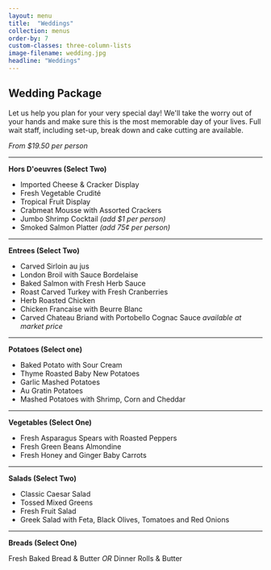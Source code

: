 ```yaml
---
layout: menu
title:  "Weddings"
collection: menus
order-by: 7
custom-classes: three-column-lists
image-filename: wedding.jpg
headline: "Weddings"
---
```


## Wedding Package

Let us help you plan for your very special day! We'll take
the worry out of your hands and make sure this is the most
memorable day of your lives. Full wait staff, including
set-up, break down and cake cutting are available.

*From $19.50 per person*

* * *

**Hors D'oeuvres (Select Two)**

- Imported Cheese & Cracker Display
- Fresh Vegetable Crudité
- Tropical Fruit Display
- Crabmeat Mousse with Assorted Crackers
- Jumbo Shrimp Cocktail  *(add $1 per person)*
- Smoked Salmon Platter  *(add 75¢ per person)*

* * *

**Entrees (Select Two)**

- Carved Sirloin au jus
- London Broil with Sauce Bordelaise
- Baked Salmon with Fresh Herb Sauce
- Roast Carved Turkey with Fresh Cranberries
- Herb Roasted Chicken
- Chicken Francaise with Beurre Blanc
- Carved Chateau Briand with Portobello Cognac Sauce *available at market price*

* * *

**Potatoes (Select one)**

- Baked Potato with Sour Cream
- Thyme Roasted Baby New Potatoes
- Garlic Mashed Potatoes
- Au Gratin Potatoes
- Mashed Potatoes with Shrimp, Corn and Cheddar

* * *

**Vegetables (Select One)**

- Fresh Asparagus Spears with Roasted Peppers
- Fresh Green Beans Almondine
- Fresh Honey and Ginger Baby Carrots

* * *

**Salads (Select Two)**

- Classic Caesar Salad
- Tossed Mixed Greens
- Fresh Fruit Salad
- Greek Salad with Feta, Black Olives, Tomatoes and Red Onions

* * *

**Breads (Select One)**

Fresh Baked Bread & Butter   *OR*   Dinner Rolls & Butter
